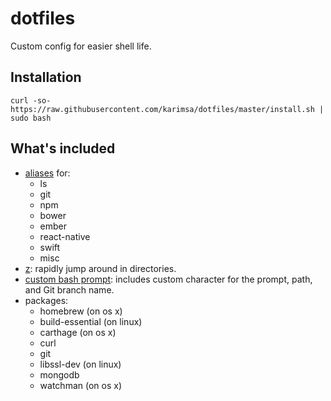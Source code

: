# dotfiles

Custom config for easier shell life.

## Installation

`curl -so- https://raw.githubusercontent.com/karimsa/dotfiles/master/install.sh | sudo bash`

## What's included

 - [aliases](aliases) for:
    - ls
    - git
    - npm
    - bower
    - ember
    - react-native
    - swift
    - misc
 - [z](https://github.com/rupa/z): rapidly jump around in directories.
 - [custom bash prompt](utils/ps1.sh): includes custom character for the prompt, path, and Git branch name.
 - packages:
    - homebrew (on os x)
    - build-essential (on linux)
    - carthage (on os x)
    - curl
    - git
    - libssl-dev (on linux)
    - mongodb
    - watchman (on os x)